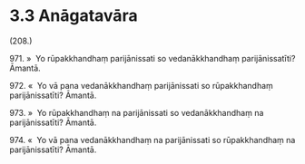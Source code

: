 

# 3.3 Anāgatavāra



(208.)

971\. »  Yo rūpakkhandhaṃ parijānissati so vedanākkhandhaṃ parijānissatīti? Āmantā.

972\. «  Yo vā pana vedanākkhandhaṃ parijānissati so rūpakkhandhaṃ parijānissatīti? Āmantā.

973\. »  Yo rūpakkhandhaṃ na parijānissati so vedanākkhandhaṃ na parijānissatīti? Āmantā.

974\. «  Yo vā pana vedanākkhandhaṃ na parijānissati so rūpakkhandhaṃ na parijānissatīti? Āmantā.



